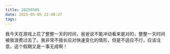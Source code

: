 ```yaml
---
title: 20250505
date: 2025-05-05 22:40:27
tags:
---
```


我今天在游戏上花了整整一天的时间，爸爸说不能冲动看来是对的，整整一天时间被我浪费过去了。我非常不擅长应对快速变化的情形，但是不适应不行，应该注意。这个假期又是一事无成啊！